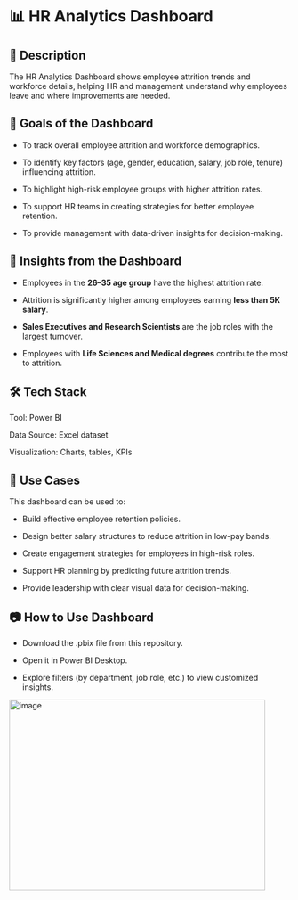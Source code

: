 # 📊 HR Analytics Dashboard

## 📖 Description 
The HR Analytics Dashboard shows employee attrition trends and workforce details, helping HR and management understand why employees leave and where improvements are needed.

## 🎯 Goals of the Dashboard

- To track overall employee attrition and workforce demographics.

- To identify key factors (age, gender, education, salary, job role, tenure) influencing attrition.

- To highlight high-risk employee groups with higher attrition rates.

- To support HR teams in creating strategies for better employee retention.

- To provide management with data-driven insights for decision-making.

## 📌 Insights from the Dashboard

- Employees in the **26–35 age group** have the highest attrition rate.

- Attrition is significantly higher among employees earning **less than 5K salary**.

- **Sales Executives and Research Scientists** are the job roles with the largest turnover.

- Employees with **Life Sciences and Medical degrees** contribute the most to attrition.

## 🛠️ Tech Stack

Tool: Power BI

Data Source: Excel dataset

Visualization: Charts, tables, KPIs


## 🚀 Use Cases

This dashboard can be used to:

- Build effective employee retention policies.

- Design better salary structures to reduce attrition in low-pay bands.

- Create engagement strategies for employees in high-risk roles.

- Support HR planning by predicting future attrition trends.

- Provide leadership with clear visual data for decision-making.

## 📷 How to Use Dashboard

- Download the .pbix file from this repository.

- Open it in Power BI Desktop.

- Explore filters (by department, job role, etc.) to view customized insights.
<img width="460" height="343" alt="image" src="https://github.com/user-attachments/assets/e6a84cbb-7005-4e45-9a64-94af0e551b78" />


